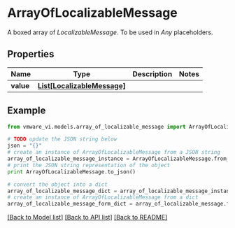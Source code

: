 # ArrayOfLocalizableMessage

A boxed array of *LocalizableMessage*. To be used in *Any* placeholders. 

## Properties
Name | Type | Description | Notes
------------ | ------------- | ------------- | -------------
**value** | [**List[LocalizableMessage]**](LocalizableMessage.md) |  | 

## Example

```python
from vmware_vi.models.array_of_localizable_message import ArrayOfLocalizableMessage

# TODO update the JSON string below
json = "{}"
# create an instance of ArrayOfLocalizableMessage from a JSON string
array_of_localizable_message_instance = ArrayOfLocalizableMessage.from_json(json)
# print the JSON string representation of the object
print ArrayOfLocalizableMessage.to_json()

# convert the object into a dict
array_of_localizable_message_dict = array_of_localizable_message_instance.to_dict()
# create an instance of ArrayOfLocalizableMessage from a dict
array_of_localizable_message_form_dict = array_of_localizable_message.from_dict(array_of_localizable_message_dict)
```
[[Back to Model list]](../README.md#documentation-for-models) [[Back to API list]](../README.md#documentation-for-api-endpoints) [[Back to README]](../README.md)



